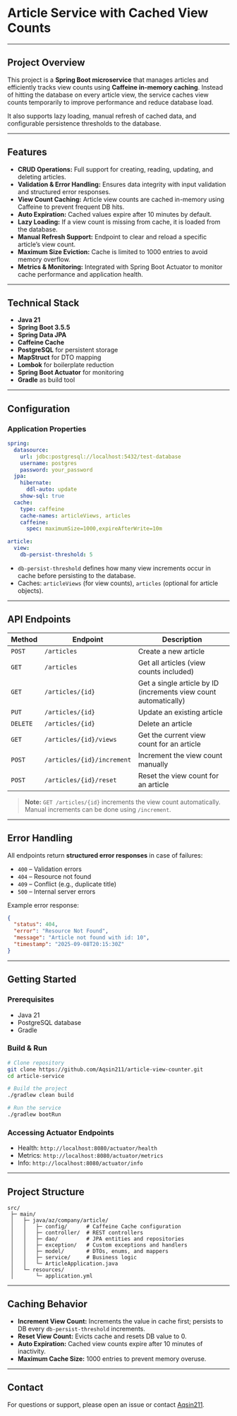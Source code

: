 # Article Service with Cached View Counts

---

## **Project Overview**

This project is a **Spring Boot microservice** that manages articles and efficiently tracks view counts using **Caffeine in-memory caching**. Instead of hitting the database on every article view, the service caches view counts temporarily to improve performance and reduce database load.

It also supports lazy loading, manual refresh of cached data, and configurable persistence thresholds to the database.

---

## **Features**

* **CRUD Operations:** Full support for creating, reading, updating, and deleting articles.  
* **Validation & Error Handling:** Ensures data integrity with input validation and structured error responses.
* **View Count Caching:** Article view counts are cached in-memory using Caffeine to prevent frequent DB hits.
* **Auto Expiration:** Cached values expire after 10 minutes by default.
* **Lazy Loading:** If a view count is missing from cache, it is loaded from the database.
* **Manual Refresh Support:** Endpoint to clear and reload a specific article’s view count.
* **Maximum Size Eviction:** Cache is limited to 1000 entries to avoid memory overflow.
* **Metrics & Monitoring:** Integrated with Spring Boot Actuator to monitor cache performance and application health.

---

## **Technical Stack**

* **Java 21**
* **Spring Boot 3.5.5**
* **Spring Data JPA**
* **Caffeine Cache**
* **PostgreSQL** for persistent storage
* **MapStruct** for DTO mapping
* **Lombok** for boilerplate reduction
* **Spring Boot Actuator** for monitoring
* **Gradle** as build tool

---

## **Configuration**

### **Application Properties**

```yaml
spring:
  datasource:
    url: jdbc:postgresql://localhost:5432/test-database
    username: postgres
    password: your_password
  jpa:
    hibernate:
      ddl-auto: update
    show-sql: true
  cache:
    type: caffeine
    cache-names: articleViews, articles
    caffeine:
      spec: maximumSize=1000,expireAfterWrite=10m

article:
  view:
    db-persist-threshold: 5
```

* `db-persist-threshold` defines how many view increments occur in cache before persisting to the database.
* Caches: `articleViews` (for view counts), `articles` (optional for article objects).

---

## **API Endpoints**

| Method   | Endpoint                   | Description                                                      |
| -------- | -------------------------- | ---------------------------------------------------------------- |
| `POST`   | `/articles`                | Create a new article                                             |
| `GET`    | `/articles`                | Get all articles (view counts included)                          |
| `GET`    | `/articles/{id}`           | Get a single article by ID (increments view count automatically) |
| `PUT`    | `/articles/{id}`           | Update an existing article                                       |
| `DELETE` | `/articles/{id}`           | Delete an article                                                |
| `GET`    | `/articles/{id}/views`     | Get the current view count for an article                        |
| `POST`   | `/articles/{id}/increment` | Increment the view count manually                                |
| `POST`   | `/articles/{id}/reset`     | Reset the view count for an article                              |

> **Note:** `GET /articles/{id}` increments the view count automatically. Manual increments can be done using `/increment`.

---

## **Error Handling**

All endpoints return **structured error responses** in case of failures:

* `400` – Validation errors
* `404` – Resource not found
* `409` – Conflict (e.g., duplicate title)
* `500` – Internal server errors

Example error response:

```json
{
  "status": 404,
  "error": "Resource Not Found",
  "message": "Article not found with id: 10",
  "timestamp": "2025-09-08T20:15:30Z"
}
```

---

## **Getting Started**

### **Prerequisites**

* Java 21
* PostgreSQL database
* Gradle

### **Build & Run**

```bash
# Clone repository
git clone https://github.com/Aqsin211/article-view-counter.git
cd article-service

# Build the project
./gradlew clean build

# Run the service
./gradlew bootRun
```

### **Accessing Actuator Endpoints**

* Health: `http://localhost:8080/actuator/health`
* Metrics: `http://localhost:8080/actuator/metrics`
* Info: `http://localhost:8080/actuator/info`

---

## **Project Structure**

```
src/
 ├─ main/
 │   ├─ java/az/company/article/
 │   │   ├─ config/      # Caffeine Cache configuration
 │   │   ├─ controller/  # REST controllers
 │   │   ├─ dao/         # JPA entities and repositories
 │   │   ├─ exception/   # Custom exceptions and handlers
 │   │   ├─ model/       # DTOs, enums, and mappers
 │   │   ├─ service/     # Business logic
 │   │   └─ ArticleApplication.java
 │   └─ resources/
 │       └─ application.yml
```

---

## **Caching Behavior**

* **Increment View Count:** Increments the value in cache first; persists to DB every `db-persist-threshold` increments.
* **Reset View Count:** Evicts cache and resets DB value to 0.
* **Auto Expiration:** Cached view counts expire after 10 minutes of inactivity.
* **Maximum Cache Size:** 1000 entries to prevent memory overuse.

---

## Contact

For questions or support, please open an issue or contact [Aqsin211](https://github.com/Aqsin211).
